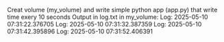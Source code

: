 Creat volume (my_volume) and write simple python app (app.py) that write time exery 10 seconds 
Output in log.txt in my_volume:
Log: 2025-05-10 07:31:22.376705
Log: 2025-05-10 07:31:32.387359
Log: 2025-05-10 07:31:42.395896
Log: 2025-05-10 07:31:52.406391